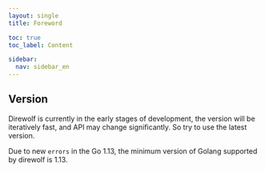 ```yaml
---
layout: single
title: Foreword

toc: true
toc_label: Content

sidebar:
  nav: sidebar_en
---
```


## Version

Direwolf is currently in the early stages of development, the version will be iteratively fast, and API may change significantly. So try to use the latest version.

Due to new `errors` in the Go 1.13, the minimum version of Golang supported by direwolf is 1.13.
